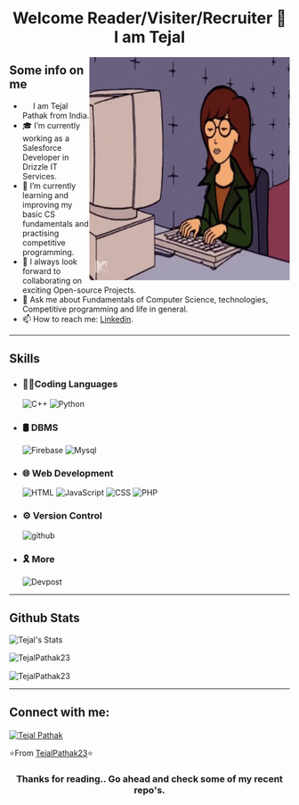 <!-- ### Hi there 👋 -->

<!--
**TejalPathak23/TejalPathak23** is a ✨ _special_ ✨ repository because its `README.md` (this file) appears on your GitHub profile.


Here are some ideas to get you started:

- 🔭 I’m currently working on ...
- 🌱 I’m currently learning ...
- 👯 I’m looking to collaborate on ...
- 🤔 I’m looking for help with ...
- 💬 Ask me about ...
- 📫 How to reach me: ...
- 😄 Pronouns: ...
- ⚡ Fun fact: ...
-->

<h1 align="center"> Welcome Reader/Visiter/Recruiter 👋 I am Tejal</h1>
<!--   <img align="right" alt="GIF" src="https://github.com/TejalPathak23/TejalPathak23/blob/main/coding.gif" width="360"/> -->
  <img align="right" alt="GIF" src="https://github.com/TejalPathak23/TejalPathak23/blob/main/coding.gif" width="360" height="400"/>
<!-- <p align="left"> <img src="https://komarev.com/ghpvc/?username=DeepF02&label=Profile%20views&color=0e75b6&style=flat" alt="my profile views" /></p> -->

## Some info on me<br>
- <img src ="https://s3.amazonaws.com/pix.iemoji.com/images/emoji/apple/ios-12/256/boy-light-skin-tone.png" height= 15px width = 15px> I am Tejal Pathak from India.
- 🎓 I’m currently working as a Salesforce Developer in Drizzle IT Services.
- 🌱 I’m currently learning and improving my basic CS fundamentals and practising competitive programming.
- 👯 I always look forward to collaborating on exciting Open-source Projects.
- 💬 Ask me about Fundamentals of Computer Science,  technologies, Competitive programming and life in general.
- 📫 How to reach me: [Linkedin](https://www.linkedin.com/in/tejal-pathak-84bba31b1/).




***************
## Skills
- ### 👩‍💻Coding Languages
  ![C++](https://img.shields.io/badge/C%2B%2B-00599C?style=for-the-badge&logo=c%2B%2B&logoColor=white)
  ![Python](https://img.shields.io/badge/Python-FFD43B?style=for-the-badge&logo=python&logoColor=darkgreen)
  
- ### 🛢 DBMS
  ![Firebase](https://img.shields.io/badge/Firebase-4EA94B?style=for-the-badge&logo=Firebase&logoColor=white)
  ![Mysql](https://img.shields.io/badge/MySQL-00000F?style=for-the-badge&logo=mysql&logoColor=white)

- ### 🌐 Web Development
  ![HTML](https://img.shields.io/badge/HTML-E34F26?style=for-the-badge&logo=html5&logoColor=white)
  ![JavaScript](https://img.shields.io/badge/JavaScript-339933?style=for-the-badge&logo=JavaScript&logoColor=white)
  ![CSS](https://img.shields.io/badge/css-1572B6?style=for-the-badge&logo=CSS3&logoColor=white)
  ![PHP](https://img.shields.io/badge/PHP-777BB4?style=for-the-badge&logo=PHP&logoColor=white)


- ### ⚙️ Version Control
  ![github](https://img.shields.io/badge/GitHub-100000?style=for-the-badge&logo=github&logoColor=white)
  
  
- ### 🎗 More
  ![Devpost](https://img.shields.io/badge/DevPost-100000?style=for-the-badge&logo=Devpost&logoColor=white)
  



***************
## Github Stats
<p align="left">
  <img src="https://github-readme-stats.vercel.app/api?username=TejalPathak23&count_private=true&hide=stars&show_icons=true&theme=cobalt&include_all_commits=true" alt="Tejal's Stats" /> 
  <p align="left"><img align="center" src="https://github-readme-streak-stats.herokuapp.com/?user=TejalPathak23&theme=cobalt" alt="TejalPathak23" /></p>
<!-- </p> -->
 <p align="left"><img align="center" src="https://github-readme-stats.vercel.app/api/top-langs/?username=TejalPathak23&layout=compact&show_icons=true&theme=cobalt" alt="TejalPathak23" /></p>
</p>

***************
## Connect with me:
<p align="left">
  <a href="https://www.linkedin.com/in/tejal-pathak-84bba31b1/" target="_blank"><img align="center" src="https://raw.githubusercontent.com/rahuldkjain/github-profile-readme-generator/master/src/images/icons/Social/linked-in-alt.svg" alt="Tejal Pathak" height="30" width="40" /></a>
</p>


⭐️From [TejalPathak23](https://github.com/TejalPathak23)⭐️

<h3 align="center"> Thanks for reading.. Go ahead and check some of my recent repo's.</h3>
